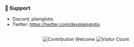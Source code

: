 <p align='center'>
</p>


### 🧰 Support
- Discord: plamglotis
- Twitter: https://twitter.com/devplamglotis

##  



<p align="center">
  <img src="https://img.shields.io/badge/contributions-welcome-brightgreen.svg?style=flat" alt="Contribution Welcome">
  <img src="https://visitor-badge.laobi.icu/badge?page_id=geniuscan-db" alt="Visitor Count">
</p>
